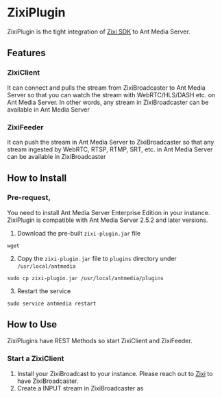 # ZixiPlugin
ZixiPlugin is the tight integration of [Zixi SDK](https://zixi.com) to Ant Media Server. 

## Features
### ZixiClient 
It can connect and pulls the stream from ZixiBroadcaster to Ant Media Server so that you can watch the stream with WebRTC/HLS/DASH etc. on Ant Media Server. In other words, any stream in ZixiBroadcaster can be available in Ant Media Server

### ZixiFeeder
It can push the stream in Ant Media Server to ZixiBroadcaster so that any stream ingested by WebRTC, RTSP, RTMP, SRT, etc. in Ant Media Server can be available in ZixiBroadcaster 

## How to Install
### Pre-request, 
You need to install Ant Media Server Enterprise Edition in your instance. 
ZixiPlugin is compatible with Ant Media Server 2.5.2 and later versions. 

1. Download the pre-built `zixi-plugin.jar` file
  ```
  wget 
  ```
2. Copy the `zixi-plugin.jar` file to `plugins` directory under `/usr/local/antmedia`
  ```
  sudo cp zixi-plugin.jar /usr/local/antmedia/plugins
  ```
3. Restart the service
  ```
  sudo service antmedia restart
  ```

## How to Use
ZixiPlugins have REST Methods so start ZixiClient and ZixiFeeder.

### Start a ZixiClient
1. Install your ZixiBroadcast to your instance. Please reach out to [Zixi](https://zixi.com) to have ZixiBroadcaster. 
2. Create a INPUT stream in ZixiBroadcaster as 

